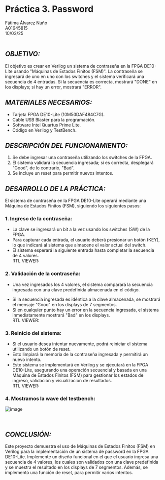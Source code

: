 # Práctica 3. Password
Fátima Álvarez Nuño <br/>
A01645815 <br/>
10/03/25 <br/>
<br/>

## *OBJETIVO:* <br/>
El objetivo es crear en Verilog un sistema de contraseña en la FPGA DE10-Lite usando "Máquinas de Estados Finitos (FSM)". La contraseña se ingresará de uno en uno con los switches y el sistema verificará una secuencia de 4 entradas. Si la secuencia es correcta, mostrará "DONE" en los displays; si hay un error, mostrará "ERROR". <br/>

## *MATERIALES NECESARIOS:* <br/>
* Tarjeta FPGA DE10-Lite (10M50DAF484C7G). <br/>
* Cable USB Blaster para la programación. <br/>
* Software Intel Quartus Prime Lite. <br/>
* Código en Verilog y TestBench. <br/>

## *DESCRIPCIÓN DEL FUNCIONAMIENTO:* <br/>
1. Se debe ingresar una contraseña utilizando los switches de la FPGA. <br/>
2. El sistema validará la secuencia ingresada; si es correcta, desplegará "Good", de lo contrario, "Bad". <br/>
3. Se incluye un reset para permitir nuevos intentos. <br/>

## *DESARROLLO DE LA PRÁCTICA:* <br/>
El sistema de contraseña en la FPGA DE10-Lite operará mediante una Máquina de Estados Finitos (FSM), siguiendo los siguientes pasos: <br/>
### 1. Ingreso de la contraseña: <br/>
* La clave se ingresará un bit a la vez usando los switches (SW) de la FPGA. <br/>
* Para capturar cada entrada, el usuario deberá presionar un botón (KEY), lo que indicará al sistema que almacene el valor actual del switch. <br/>
* El sistema esperará la siguiente entrada hasta completar la secuencia de 4 valores. <br/>
RTL VIEWER: <br/>

### 2. Validación de la contraseña:
* Una vez ingresados los 4 valores, el sistema comparará la secuencia ingresada con una clave predefinida almacenada en el código. <br/>
- Si la secuencia ingresada es idéntica a la clave almacenada, se mostrará el mensaje "Good" en los displays de 7 segmentos. <br/>
- Si en cualquier punto hay un error en la secuencia ingresada, el sistema inmediatamente mostrará "Bad" en los displays. <br/>
RTL VIEWER: <br/>

### 3. Reinicio del sistema:
* Si el usuario desea intentar nuevamente, podrá reiniciar el sistema utilizando un botón de reset. <br/>
* Esto limpiará la memoria de la contraseña ingresada y permitirá un nuevo intento. <br/>
* Este sistema se implementará en Verilog y se ejecutará en la FPGA DE10-Lite, asegurando una operación secuencial y basada en una Máquina de Estados Finitos (FSM) para gestionar los estados de ingreso, validación y visualización de resultados. <br/>
RTL VIEWER: <br/>

### 4. Mostramos la wave del testbench: <br/>
![image](https://github.com/user-attachments/assets/6b0c5f18-49d3-4678-b444-ccdddb63a4a9)

<br/>

## *CONCLUSIÓN:* <br/>
Este proyecto demuestra el uso de Máquinas de Estados Finitos (FSM) en Verilog para la implementación de un sistema de password en la FPGA DE10-Lite. Implemente un diseño funcional en el que el usuario ingresa una secuencia de 4 valores, los cuales son validados con una clave predefinida y se muestra el resultado en los displays de 7 segmentos. Además, se implementó una función de reset, para permitir varios intentos.
